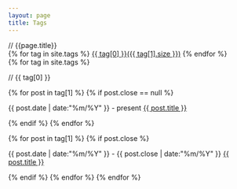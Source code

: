 ```yaml
---
layout: page
title: Tags
---
```


<div class='cloud comment'>// {{page.title}}<br>
{% for tag in site.tags %}
  <a href="#{{ tag[0] }}" title="{{ tag[0] }}" rel="{{ tag[1].size }}">{{ tag[0] }}({{ tag[1].size }})</a>
{% endfor %}
</div>

<div class="listing">
{% for tag in site.tags %}
  <p class="listing-seperator comment" id="{{ tag[0] }}">// {{ tag[0] }}</p>
{% for post in tag[1] %}
{% if post.close == null %}
  <p class="listing-item">
    <span>
	  {{ post.date | date:"%m/%Y" }} - present
    </span>
    <a href="{{ post.url }}" title="{{ post.title }}">{{ post.title }}</a>
  </p>
{% endif %}
{% endfor %}

{% for post in tag[1] %}
{% if post.close %}
  <p class="listing-item">
    <span>
	  {{ post.date | date:"%m/%Y" }} - {{ post.close | date:"%m/%Y" }}
    </span>
    <a href="{{ post.url }}" title="{{ post.title }}">{{ post.title }}</a>
  </p>
{% endif %}
{% endfor %}
{% endfor %}
</div>
